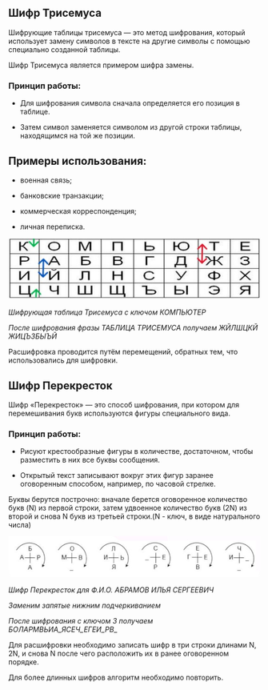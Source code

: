 ## Шифр Трисемуса

Шифрующие таблицы трисемуса — это метод шифрования, который использует замену символов в тексте на другие символы с помощью специально созданной таблицы.

Шифр Трисемуса является примером шифра замены.


### Принцип работы:

- Для шифрования символа сначала определяется его позиция в таблице.

- Затем символ заменяется символом из другой строки таблицы, находящимся на той же позиции.

## Примеры использования:

- военная связь;

- банковские транзакции;

- коммерческая корреспонденция;

- личная переписка.

![Шифрующая таблица Трисемуса](Таблица_Трисемус.jpg)

_Шифрующая таблица Трисемуса с ключом КОМПЬЮТЕР_

_После шифрования фразы ТАБЛИЦА ТРИСЕМУСА получаем ЖЙЛШЦКЙ ЖИЦЪЗБЫЪЙ_

Расшифровка проводится путём перемещений, обратных тем, что использовались для шифровки.


## Шифр Перекресток

Шифр «Перекресток» — это способ шифрования, при котором для перемешивания букв используются фигуры специального вида.

### Принцип работы:

- Рисуют крестообразные фигуры в количестве, достаточном, чтобы разместить в них все буквы сообщения.

- Открытый текст записывают вокруг этих фигур заранее оговоренным способом, например, по часовой стрелке.

Буквы берутся построчно: вначале берется оговоренное количество букв (N) из первой строки, затем удвоенное количество букв (2N) из второй и снова N букв из третьей строки.(N - ключ, в виде натурального числа)

![Шифр Перекресток](Перекресток.jpg)

_Шифр Перекресток для Ф.И.О. АБРАМОВ ИЛЬЯ СЕРГЕЕВИЧ_

_Заменим запятые нижним подчеркиванием_

_После шифрования с ключом 3 получаем БОЛАРМВЬИА_ЯСЕЧ_ЕГЕИ_РВ__

Для расшифровки необходимо записать шифр в три строки длинами N, 2N, и снова N после чего расположить их в ранее оговоренном порядке.

Для более длинных шифров алгоритм необходимо повторить.